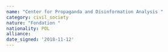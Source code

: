 ```yaml
---
name: "Center for Propaganda and Disinformation Analysis "
category: civil_society
nature: "Fondation "
nationality: POL
alliance: 
date_signed: '2018-11-12'
---
```

    